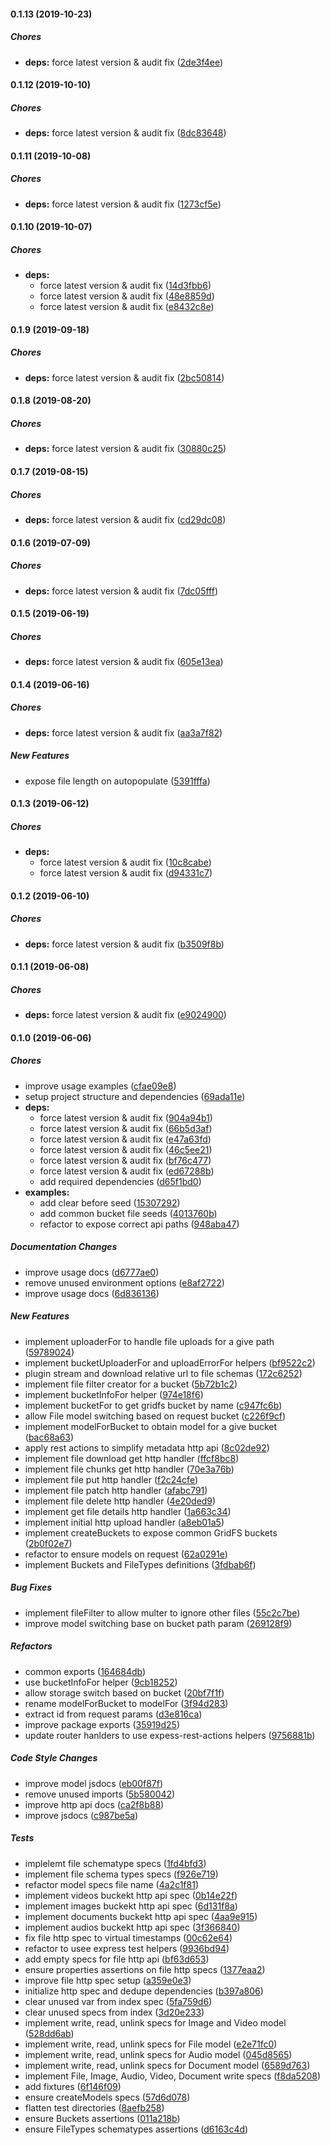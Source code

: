 #### 0.1.13 (2019-10-23)

##### Chores

* **deps:**  force latest version & audit fix ([2de3f4ee](https://github.com/lykmapipo/file/commit/2de3f4ee11bba80cfd469fd709184a9544b99bb9))

#### 0.1.12 (2019-10-10)

##### Chores

* **deps:**  force latest version & audit fix ([8dc83648](https://github.com/lykmapipo/file/commit/8dc8364847d1355d51d7d7a7847527ddf7f57c7d))

#### 0.1.11 (2019-10-08)

##### Chores

* **deps:**  force latest version & audit fix ([1273cf5e](https://github.com/lykmapipo/file/commit/1273cf5ec8fe1eb5209f19623d126ddcf66029e5))

#### 0.1.10 (2019-10-07)

##### Chores

* **deps:**
  *  force latest version & audit fix ([14d3fbb6](https://github.com/lykmapipo/file/commit/14d3fbb69ced7f58ecd692644a0a09cc9552ce2d))
  *  force latest version & audit fix ([48e8859d](https://github.com/lykmapipo/file/commit/48e8859d0cd86584ad4c1838e6eae8cf6df52c22))
  *  force latest version & audit fix ([e8432c8e](https://github.com/lykmapipo/file/commit/e8432c8e6e8bdb508fbc13f42f82853a43b8c93c))

#### 0.1.9 (2019-09-18)

##### Chores

* **deps:**  force latest version & audit fix ([2bc50814](https://github.com/lykmapipo/file/commit/2bc508147b4e4d6e724f04333d2960c33a73c0aa))

#### 0.1.8 (2019-08-20)

##### Chores

* **deps:**  force latest version & audit fix ([30880c25](https://github.com/lykmapipo/file/commit/30880c25088c1fadc9aa80d895a1d50fa5182cd3))

#### 0.1.7 (2019-08-15)

##### Chores

* **deps:**  force latest version & audit fix ([cd29dc08](https://github.com/lykmapipo/file/commit/cd29dc082aa0b0517a067a2c801ca02084c80010))

#### 0.1.6 (2019-07-09)

##### Chores

* **deps:**  force latest version & audit fix ([7dc05fff](https://github.com/lykmapipo/file/commit/7dc05fffac5c8d6fec272d2e22dfa6a9cf8eb340))

#### 0.1.5 (2019-06-19)

##### Chores

* **deps:**  force latest version & audit fix ([605e13ea](https://github.com/lykmapipo/file/commit/605e13eaaddebf5d837f4ef7b7b8ee788280d7b3))

#### 0.1.4 (2019-06-16)

##### Chores

* **deps:**  force latest version & audit fix ([aa3a7f82](https://github.com/lykmapipo/file/commit/aa3a7f82170d5b49906d10dc51b81de1f71a46ed))

##### New Features

*  expose file length on autopopulate ([5391fffa](https://github.com/lykmapipo/file/commit/5391fffa958582e7953211e9f15939c8278c2315))

#### 0.1.3 (2019-06-12)

##### Chores

* **deps:**
  *  force latest version & audit fix ([10c8cabe](https://github.com/lykmapipo/file/commit/10c8cabeb3b807aa4a6b9c85790df7e12c403749))
  *  force latest version & audit fix ([d94331c7](https://github.com/lykmapipo/file/commit/d94331c7d20efa8e5778aadb03c4873d2ee6a853))

#### 0.1.2 (2019-06-10)

##### Chores

* **deps:**  force latest version & audit fix ([b3509f8b](https://github.com/lykmapipo/file/commit/b3509f8b094e61dc73cc309cf49a93005a79aecb))

#### 0.1.1 (2019-06-08)

##### Chores

* **deps:**  force latest version & audit fix ([e9024900](https://github.com/lykmapipo/file/commit/e90249008715d7aa929b6314d83ead5a38fb2553))

#### 0.1.0 (2019-06-06)

##### Chores

*  improve usage examples ([cfae09e8](https://github.com/lykmapipo/file/commit/cfae09e8ac26f17fa4dff370406d6875ffdadc37))
*  setup project structure and dependencies ([69ada11e](https://github.com/lykmapipo/file/commit/69ada11ed1751dc93d72bae1fcc44d5cbde3350a))
* **deps:**
  *  force latest version & audit fix ([904a94b1](https://github.com/lykmapipo/file/commit/904a94b16f2408f8beafb48110696e61f1325c45))
  *  force latest version & audit fix ([66b5d3af](https://github.com/lykmapipo/file/commit/66b5d3af2634cbc31760ac8bf34766d390ce28bd))
  *  force latest version & audit fix ([e47a63fd](https://github.com/lykmapipo/file/commit/e47a63fd1f8318cd156aaa17d99e524ffc0d7140))
  *  force latest version & audit fix ([46c5ee21](https://github.com/lykmapipo/file/commit/46c5ee21b5c3522f73b1ca78ea8e0e1d3b7f4701))
  *  force latest version & audit fix ([bf76c477](https://github.com/lykmapipo/file/commit/bf76c477a486accf831f2ddad201a7eb0e339ef1))
  *  force latest version & audit fix ([ed67288b](https://github.com/lykmapipo/file/commit/ed67288bca0164e29921ae24c0d6b51b65bf8690))
  *  add required dependencies ([d65f1bd0](https://github.com/lykmapipo/file/commit/d65f1bd068eb9601b335cc8fbb4207ae66c1fc29))
* **examples:**
  *  add clear before seed ([15307292](https://github.com/lykmapipo/file/commit/1530729272d488f395441af0631d61622bd56dcd))
  *  add common bucket file seeds ([4013760b](https://github.com/lykmapipo/file/commit/4013760b2f5e7e2a69caa367b4da9c4d2b1bd18f))
  *  refactor to expose correct api paths ([948aba47](https://github.com/lykmapipo/file/commit/948aba4781b6bb3d1659ad1f09457aad505eb9a6))

##### Documentation Changes

*  improve usage docs ([d6777ae0](https://github.com/lykmapipo/file/commit/d6777ae0cb4ec3bed0bb9dcbb9a2f0b7e6e8f858))
*  remove unused environment options ([e8af2722](https://github.com/lykmapipo/file/commit/e8af2722648b6251d3b975f9569e1a5357f29aed))
*  improve usage docs ([6d836136](https://github.com/lykmapipo/file/commit/6d836136c707c6910297c9ad59720afb7e8daa6e))

##### New Features

*  implement uploaderFor to handle file uploads for a give path ([59789024](https://github.com/lykmapipo/file/commit/59789024959bb776faf05dfa43945a1327ae3268))
*  implement bucketUploaderFor and uploadErrorFor helpers ([bf9522c2](https://github.com/lykmapipo/file/commit/bf9522c271ef56fc8a84a2cfbdbe49b04a344f62))
*  plugin stream and download relative url to file schemas ([172c6252](https://github.com/lykmapipo/file/commit/172c6252d743aea28f547287782ec34206f43928))
*  implement file filter creator for a bucket ([5b72b1c2](https://github.com/lykmapipo/file/commit/5b72b1c2c74197dcdc66091c2c5e83dfc46363e5))
*  implement bucketInfoFor helper ([974e18f6](https://github.com/lykmapipo/file/commit/974e18f69bc0b4f486bafa11ea4ab6f5ec024b3d))
*  implement bucketFor to get gridfs bucket by name ([c947fc6b](https://github.com/lykmapipo/file/commit/c947fc6b516fcd4e078167f9c68856df1b720126))
*  allow File model switching based on request bucket ([c226f9cf](https://github.com/lykmapipo/file/commit/c226f9cf3ca0eeb9aca7ce46ba26ff9f038dde7f))
*  implement modelForBucket to obtain model for a give bucket ([bac68a63](https://github.com/lykmapipo/file/commit/bac68a630354cafe5353f2ff03b6c03a7861e805))
*  apply rest actions to simplify metadata http api ([8c02de92](https://github.com/lykmapipo/file/commit/8c02de920f21637eadc389345b9b44621bcb44f7))
*  implement file download get http handler ([ffcf8bc8](https://github.com/lykmapipo/file/commit/ffcf8bc8ae9d5c5ed976521c38a334f978b2bbec))
*  implement file chunks get http handler ([70e3a76b](https://github.com/lykmapipo/file/commit/70e3a76b27d3790449ed54bc6d1636af74abb526))
*  implement file put http handler ([f2c24cfe](https://github.com/lykmapipo/file/commit/f2c24cfe62af98b6c9051ed0a8d61d02c6452f80))
*  implement file patch http handler ([afabc791](https://github.com/lykmapipo/file/commit/afabc7917bdaa4e134bfadd7deadde583f48c2e5))
*  implement file delete http handler ([4e20ded9](https://github.com/lykmapipo/file/commit/4e20ded925690528da26a5e44d05c426f2218fe1))
*  implement get file details http handler ([1a663c34](https://github.com/lykmapipo/file/commit/1a663c3425511200f2851adf8bd373d27fff34c2))
*  implement initial http upload handler ([a8eb01a5](https://github.com/lykmapipo/file/commit/a8eb01a5ff8a70598edcd55d50ede0becff2fdc1))
*  implement createBuckets to expose common GridFS buckets ([2b0f02e7](https://github.com/lykmapipo/file/commit/2b0f02e7f6ee7316ca34d9c2056d3818c7f279e1))
*  refactor to ensure models on request ([62a0291e](https://github.com/lykmapipo/file/commit/62a0291ec7a10f09b1d895ba2ae9b0be4f740848))
*  implement Buckets and FileTypes definitions ([3fdbab6f](https://github.com/lykmapipo/file/commit/3fdbab6fbfeb7adf365640e67a4d0ffc73d16c1b))

##### Bug Fixes

*  implement fileFilter to allow multer to ignore other files ([55c2c7be](https://github.com/lykmapipo/file/commit/55c2c7beb044aeec608ad746fd2feb17470d61cb))
*  improve model switching base on bucket path param ([269128f9](https://github.com/lykmapipo/file/commit/269128f9a8d9f8ae90f4dc77ef5a776b360d0280))

##### Refactors

*  common exports ([164684db](https://github.com/lykmapipo/file/commit/164684db98c4645b647a575655741174c4c035c9))
*  use bucketInfoFor helper ([9cb18252](https://github.com/lykmapipo/file/commit/9cb18252aae5296b4c4fbe7fab488ec3d4a81d17))
*  allow storage switch based on bucket ([20bf7f1f](https://github.com/lykmapipo/file/commit/20bf7f1fe8539a8c2476628a1d4a19ee2e342af7))
*  rename modelForBucket to modelFor ([3f94d283](https://github.com/lykmapipo/file/commit/3f94d28327e18a205604da7875ed4e46b244abfe))
*  extract id from request params ([d3e816ca](https://github.com/lykmapipo/file/commit/d3e816ca05242ea8427ea3b9d28427723caefdeb))
*  improve package exports ([35919d25](https://github.com/lykmapipo/file/commit/35919d25cb6042b8d3af2de1c2c6f8039923a90b))
*  update router hanlders to use expess-rest-actions helpers ([9756881b](https://github.com/lykmapipo/file/commit/9756881b76cc903f26cb2f4fb361d9d936399d92))

##### Code Style Changes

*  improve model jsdocs ([eb00f87f](https://github.com/lykmapipo/file/commit/eb00f87f3436d40d5ea32aee2dd92edcc54d837e))
*  remove unused imports ([5b580042](https://github.com/lykmapipo/file/commit/5b5800421615d468928385511c63688baab267cf))
*  improve http api docs ([ca2f8b88](https://github.com/lykmapipo/file/commit/ca2f8b88520ede49f510164886ceaa5931407141))
*  improve jsdocs ([c987be5a](https://github.com/lykmapipo/file/commit/c987be5a838a72cc770e87da493b339c4674676f))

##### Tests

*  implelemt file schematype specs ([1fd4bfd3](https://github.com/lykmapipo/file/commit/1fd4bfd397485c0b8ffb8d96c4ecfec766a79f25))
*  implement file schema types specs ([f926e719](https://github.com/lykmapipo/file/commit/f926e7199d7270e0bc89d2cfd0fd2f74add1dea6))
*  refactor model specs file name ([4a2c1f81](https://github.com/lykmapipo/file/commit/4a2c1f81a19491e6557844b07f0179af63fc1b50))
*  implement videos buckekt http api spec ([0b14e22f](https://github.com/lykmapipo/file/commit/0b14e22f9ea02f73d29f14499ff36add283c6212))
*  implement images buckekt http api spec ([6d131f8a](https://github.com/lykmapipo/file/commit/6d131f8a2813a2f83dd4e0c31b0f2a57c701c0e9))
*  implement documents buckekt http api spec ([4aa9e915](https://github.com/lykmapipo/file/commit/4aa9e915c6ca1691b6268f397d386499c96ca602))
*  implement audios buckekt http api spec ([3f366840](https://github.com/lykmapipo/file/commit/3f36684097b70910b384e40ae5defc69b5a1f095))
*  fix file http spec to virtual timestamps ([00c62e64](https://github.com/lykmapipo/file/commit/00c62e6438ee886e119cd144fdbafd3e9a88543b))
*  refactor to usee express test helpers ([9936bd94](https://github.com/lykmapipo/file/commit/9936bd9461344a405b455f4459ca9f508fc5fc88))
*  add empty specs for file http api ([bf63d653](https://github.com/lykmapipo/file/commit/bf63d6535c19b96746bc90198ac52eb3ba650116))
*  ensure properties assertions on file http specs ([1377eaa2](https://github.com/lykmapipo/file/commit/1377eaa217a0c969d61cf579cad2c22e5da19dc6))
*  improve file http spec setup ([a359e0e3](https://github.com/lykmapipo/file/commit/a359e0e3b1bdea5525fb1266501c857c7eb435c1))
*  initialize http spec and dedupe dependencies ([b397a806](https://github.com/lykmapipo/file/commit/b397a806471a875bdae8a5762d30934bc455574d))
*  clear unused var from index spec ([5fa759d6](https://github.com/lykmapipo/file/commit/5fa759d61c38eb122eb4a1f873e180c0408106fd))
*  clear unused specs from index ([3d20e233](https://github.com/lykmapipo/file/commit/3d20e23365aaec8871ba2f7222b686668772956f))
*  implement write, read, unlink specs for Image and Video model ([528dd6ab](https://github.com/lykmapipo/file/commit/528dd6abdde30383e7e9781e6f77e163c7550784))
*  implement write, read, unlink specs for File model ([e2e71fc0](https://github.com/lykmapipo/file/commit/e2e71fc0e1bbcc41491611be55d5704b47242196))
*  implement write, read, unlink specs for Audio model ([045d8565](https://github.com/lykmapipo/file/commit/045d8565456c187b26ec56b2f2e504c1f03be2eb))
*  implement write, read, unlink specs for Document model ([6589d763](https://github.com/lykmapipo/file/commit/6589d763ca574932d83e09d6b4d47127f6c881e7))
*  implement File, Image, Audio, Video, Document write specs ([f8da5208](https://github.com/lykmapipo/file/commit/f8da5208e79d63b5f8aadfb0b28663e33b1ae26d))
*  add fixtures ([6f146f09](https://github.com/lykmapipo/file/commit/6f146f0913d0adbd6388d17c0130ecad7afe4a9a))
*  ensure createModels specs ([57d6d078](https://github.com/lykmapipo/file/commit/57d6d0789bd8e76818727561edab34585ae7830c))
*  flatten test directories ([8aefb258](https://github.com/lykmapipo/file/commit/8aefb25814608bc7416868998cf9e0d47d6f6f02))
*  ensure Buckets assertions ([011a218b](https://github.com/lykmapipo/file/commit/011a218bfb80980b786dbf1f67545be83bcdaff5))
*  ensure FileTypes schematypes assertions ([d6163c4d](https://github.com/lykmapipo/file/commit/d6163c4dac9fbb7592f4e11bc8d427f83a41e290))

